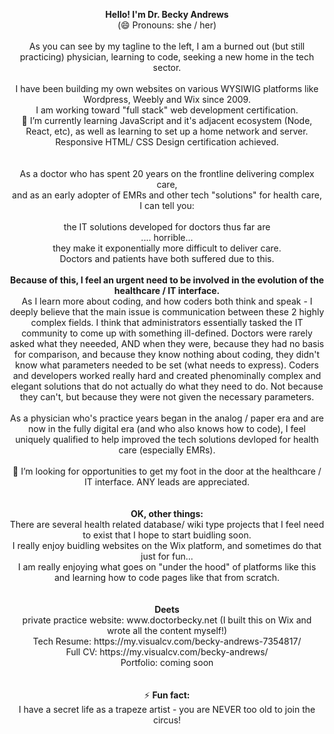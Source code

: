 <p align="center">
  <strong>Hello!  I'm Dr. Becky Andrews</strong><br> 
(😄 Pronouns: she / her)<br> <br> 
As you can see by my tagline to the left, I am a burned out (but still practicing) physician, learning to code, seeking a new home in the tech sector. <br> <br> 
I have been building my own websites on various WYSIWIG platforms like Wordpress, Weebly and Wix since 2009. <br>
I am working toward "full stack" web development certification. <br>
🌱 I’m currently learning JavaScript and it's adjacent ecosystem (Node, React, etc), as well as learning to set up a home network and server. <br>
Responsive HTML/ CSS Design certification achieved. <br><br><br>
As a doctor who has spent 20 years on the frontline delivering complex care, <br>and as an early adopter of EMRs and other tech "solutions" for health care, <br>I can tell you: <br><br> the IT solutions developed for doctors thus far are<br>.... horrible... <br>they make it exponentially more difficult to deliver care.  <br>Doctors and patients have both suffered due to this. <br>
<br><strong>Because of this, I feel an urgent need to be involved in the evolution of the healthcare / IT interface. </strong>
<br>As I learn more about coding, and how coders both think and speak - I deeply believe that the main issue is communication between these 2 highly complex fields. 
I think that administrators essentially tasked the IT community to come up with something ill-defined.  Doctors were rarely asked what they neeeded, AND when they were, because they had no basis for comparison, and because they know nothing about coding, they didn't know what parameters needed to be set (what needs to express). Coders and developers worked really hard and created phenominally complex and elegant solutions that do not actually do what they need to do.  Not because they can't, but because they were not given the necessary parameters.   
<br>
<br> As a physician who's practice years began in the analog / paper era and are now in the fully digital era (and who also knows how to code), I feel uniquely qualified to help improved the tech solutions devloped for health care (especially EMRs).  
<br><br>
👯 I’m looking for opportunities to get my foot in the door at the healthcare / IT interface. ANY leads are appreciated.<br><br><br>
  <strong>OK, other things: </strong><br>
There are several health related database/ wiki type projects that I feel need to exist that I hope to start buidling soon.<br> 
I really enjoy buidling websites on the Wix platform, and sometimes do that just for fun...<br>
I am really enjoying what goes on "under the hood" of platforms like this and learning how to code pages like that from scratch.  
<br><br><br>
<strong>Deets</strong><br>
private practice website:  www.doctorbecky.net  (I built this on Wix and wrote all the content myself!)<br>
Tech Resume:  https://my.visualcv.com/becky-andrews-7354817/ <br>
Full CV:  https://my.visualcv.com/becky-andrews/ <br>
Portfolio:  coming soon <br><br><br>
  ⚡ <strong>Fun fact: </strong><br>
  I have a secret life as a trapeze artist - you are NEVER too old to join the circus!
</p>

<!--
**DrBecky22/DrBecky22** is a ✨ _special_ ✨ repository because its `README.md` (this file) appears on your GitHub profile.
-->
